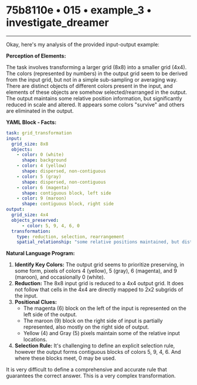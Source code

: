 # 75b8110e • 015 • example_3 • investigate_dreamer

---
Okay, here's my analysis of the provided input-output example:

**Perception of Elements:**

The task involves transforming a larger grid (8x8) into a smaller grid (4x4). The colors (represented by numbers) in the output grid seem to be derived from the input grid, but not in a simple sub-sampling or averaging way. There are distinct objects of different colors present in the input, and elements of these objects are somehow selected/rearranged in the output. The output maintains some relative position information, but significantly reduced in scale and altered. It appears some colors "survive" and others are eliminated in the output.

**YAML Block - Facts:**



```yaml
task: grid_transformation
input:
  grid_size: 8x8
  objects:
    - color: 0 (white)
      shape: background
    - color: 4 (yellow)
      shape: dispersed, non-contiguous
    - color: 5 (gray)
      shape: dispersed, non-contiguous
    - color: 6 (magenta)
      shape: contiguous block, left side
    - color: 9 (maroon)
      shape: contiguous block, right side
output:
  grid_size: 4x4
  objects_preserved:
      - color: 5, 9, 4, 6, 0
  transformation:
    type: reduction, selection, rearrangement
    spatial_relationship: "some relative positions maintained, but distorted"
```



**Natural Language Program:**

1.  **Identify Key Colors:** The output grid seems to prioritize preserving, in some form, pixels of colors 4 (yellow), 5 (gray), 6 (magenta), and 9 (maroon), and occasionally 0 (white).
2.  **Reduction:** The 8x8 input grid is reduced to a 4x4 output grid. It does not follow that cells in the 4x4 are directly mapped to 2x2 subgrids of the input.
3.  **Positional Clues:**
    *   The magenta (6) block on the left of the input is represented on the left side of the output.
    *   The maroon (9) block on the right side of input is partially represented, also mostly on the right side of output.
    *   Yellow (4) and Gray (5) pixels maintain some of the relative input locations.
4. **Selection Rule:** It's challenging to define an explicit selection rule, however the output forms contiguous blocks of colors 5, 9, 4, 6. And where these blocks meet, 0 may be used.

It is very difficult to define a comprehensive and accurate rule that guarantees the correct answer. This is a very complex transformation.

